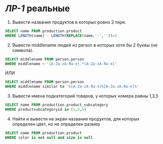 # *ЛР-1* реальные

1. Вывести названия продуктов в которых ровно 2 тире.  
```SQL
SELECT name FROM production.product
WHERE LENGTH(name) - LENGTH(REPLACE(name,'-',''))=2
```
2. Вывести middlename людей из person в которых хотя бы 2 буквы (не символа).  
```SQL
SELECT middlename FROM person.person
WHERE middlename ~ '[A-Za-zА-Яа-я].*[A-Za-zА-Яа-я]'
```
ИЛИ
```SQL
SELECT middlename FROM person.person
WHERE middlename similar to '%[A-Za-zА-Яа-я]%[A-Za-zА-Яа-я]%'
```
3. Вывести имена подкатегорий товаров, у которых номера равны 1,3,5  
```SQL
SELECT name FROM production.product_subcategory
WHERE productsubcategoryid in (1,3,5)
```
4. Найти и вывести на экран названия продуктов, для которых определен цвет, но не определен размер  
```SQL
SELECT name FROM production.product
WHERE color is not null and size is null
```